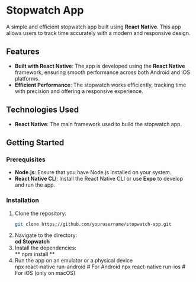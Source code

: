 # Stopwatch App

A simple and efficient stopwatch app built using **React Native**. This app allows users to track time accurately with a modern and responsive design.

## Features

- **Built with React Native**: The app is developed using the **React Native** framework, ensuring smooth performance across both Android and iOS platforms.
- **Efficient Performance**: The stopwatch works efficiently, tracking time with precision and offering a responsive experience.

## Technologies Used

- **React Native**: The main framework used to build the stopwatch app.

## Getting Started

### Prerequisites

- **Node.js**: Ensure that you have Node.js installed on your system.
- **React Native CLI**: Install the React Native CLI or use **Expo** to develop and run the app.

### Installation

1. Clone the repository:
   ```bash
   git clone https://github.com/yourusername/stopwatch-app.git
2. Navigate to the directory: <br>
   **cd Stopwatch**
3. Install the dependencies: <br>
   ** npm install **
4. Run the app on an emulator or a physical device <br>
   npx react-native run-android  # For Android
   npx react-native run-ios      # For iOS (only on macOS)

   
